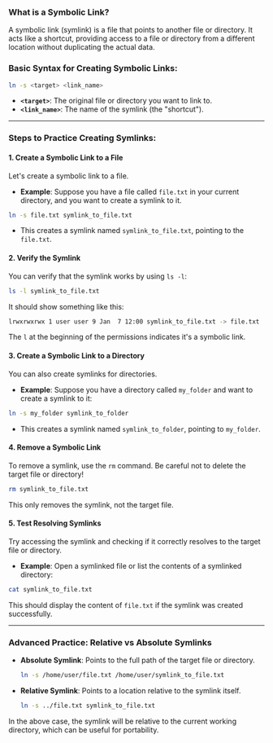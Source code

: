### **What is a Symbolic Link?**
A symbolic link (symlink) is a file that points to another file or directory. It acts like a shortcut, providing access to a file or directory from a different location without duplicating the actual data.

### **Basic Syntax for Creating Symbolic Links**:
```bash
ln -s <target> <link_name>
```
- **`<target>`**: The original file or directory you want to link to.
- **`<link_name>`**: The name of the symlink (the "shortcut").

---

### **Steps to Practice Creating Symlinks**:

#### **1. Create a Symbolic Link to a File**
Let's create a symbolic link to a file.

- **Example**: Suppose you have a file called `file.txt` in your current directory, and you want to create a symlink to it.

```bash
ln -s file.txt symlink_to_file.txt
```

- This creates a symlink named `symlink_to_file.txt`, pointing to the `file.txt`.

#### **2. Verify the Symlink**
You can verify that the symlink works by using `ls -l`:

```bash
ls -l symlink_to_file.txt
```

It should show something like this:

```bash
lrwxrwxrwx 1 user user 9 Jan  7 12:00 symlink_to_file.txt -> file.txt
```

The `l` at the beginning of the permissions indicates it's a symbolic link.

#### **3. Create a Symbolic Link to a Directory**
You can also create symlinks for directories.

- **Example**: Suppose you have a directory called `my_folder` and want to create a symlink to it:

```bash
ln -s my_folder symlink_to_folder
```

- This creates a symlink named `symlink_to_folder`, pointing to `my_folder`.

#### **4. Remove a Symbolic Link**
To remove a symlink, use the `rm` command. Be careful not to delete the target file or directory!

```bash
rm symlink_to_file.txt
```

This only removes the symlink, not the target file.

#### **5. Test Resolving Symlinks**
Try accessing the symlink and checking if it correctly resolves to the target file or directory.

- **Example**: Open a symlinked file or list the contents of a symlinked directory:

```bash
cat symlink_to_file.txt
```

This should display the content of `file.txt` if the symlink was created successfully.

---

### **Advanced Practice: Relative vs Absolute Symlinks**

- **Absolute Symlink**: Points to the full path of the target file or directory.
  ```bash
  ln -s /home/user/file.txt /home/user/symlink_to_file.txt
  ```

- **Relative Symlink**: Points to a location relative to the symlink itself.
  ```bash
  ln -s ../file.txt symlink_to_file.txt
  ```

In the above case, the symlink will be relative to the current working directory, which can be useful for portability.
